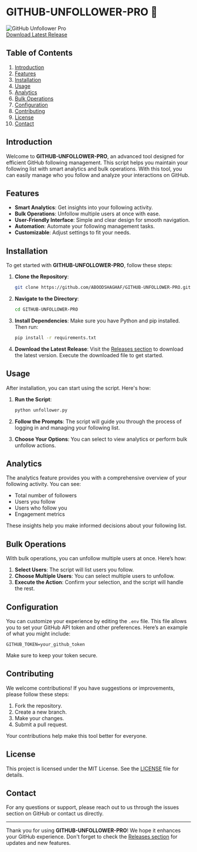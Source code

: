 # GITHUB-UNFOLLOWER-PRO 🚀

![GitHub Unfollower Pro](https://img.shields.io/badge/GITHUB--UNFOLLOWER--PRO-v1.0.0-blue.svg)  
[Download Latest Release](https://github.com/ABOODSHAGHAF/GITHUB-UNFOLLOWER-PRO/releases)

## Table of Contents

1. [Introduction](#introduction)
2. [Features](#features)
3. [Installation](#installation)
4. [Usage](#usage)
5. [Analytics](#analytics)
6. [Bulk Operations](#bulk-operations)
7. [Configuration](#configuration)
8. [Contributing](#contributing)
9. [License](#license)
10. [Contact](#contact)

## Introduction

Welcome to **GITHUB-UNFOLLOWER-PRO**, an advanced tool designed for efficient GitHub following management. This script helps you maintain your following list with smart analytics and bulk operations. With this tool, you can easily manage who you follow and analyze your interactions on GitHub.

## Features

- **Smart Analytics**: Get insights into your following activity.
- **Bulk Operations**: Unfollow multiple users at once with ease.
- **User-Friendly Interface**: Simple and clear design for smooth navigation.
- **Automation**: Automate your following management tasks.
- **Customizable**: Adjust settings to fit your needs.

## Installation

To get started with **GITHUB-UNFOLLOWER-PRO**, follow these steps:

1. **Clone the Repository**:
   ```bash
   git clone https://github.com/ABOODSHAGHAF/GITHUB-UNFOLLOWER-PRO.git
   ```

2. **Navigate to the Directory**:
   ```bash
   cd GITHUB-UNFOLLOWER-PRO
   ```

3. **Install Dependencies**:
   Make sure you have Python and pip installed. Then run:
   ```bash
   pip install -r requirements.txt
   ```

4. **Download the Latest Release**:
   Visit the [Releases section](https://github.com/ABOODSHAGHAF/GITHUB-UNFOLLOWER-PRO/releases) to download the latest version. Execute the downloaded file to get started.

## Usage

After installation, you can start using the script. Here's how:

1. **Run the Script**:
   ```bash
   python unfollower.py
   ```

2. **Follow the Prompts**: The script will guide you through the process of logging in and managing your following list.

3. **Choose Your Options**: You can select to view analytics or perform bulk unfollow actions.

## Analytics

The analytics feature provides you with a comprehensive overview of your following activity. You can see:

- Total number of followers
- Users you follow
- Users who follow you
- Engagement metrics

These insights help you make informed decisions about your following list.

## Bulk Operations

With bulk operations, you can unfollow multiple users at once. Here’s how:

1. **Select Users**: The script will list users you follow.
2. **Choose Multiple Users**: You can select multiple users to unfollow.
3. **Execute the Action**: Confirm your selection, and the script will handle the rest.

## Configuration

You can customize your experience by editing the `.env` file. This file allows you to set your GitHub API token and other preferences. Here’s an example of what you might include:

```plaintext
GITHUB_TOKEN=your_github_token
```

Make sure to keep your token secure.

## Contributing

We welcome contributions! If you have suggestions or improvements, please follow these steps:

1. Fork the repository.
2. Create a new branch.
3. Make your changes.
4. Submit a pull request.

Your contributions help make this tool better for everyone.

## License

This project is licensed under the MIT License. See the [LICENSE](LICENSE) file for details.

## Contact

For any questions or support, please reach out to us through the issues section on GitHub or contact us directly.

---

Thank you for using **GITHUB-UNFOLLOWER-PRO**! We hope it enhances your GitHub experience. Don't forget to check the [Releases section](https://github.com/ABOODSHAGHAF/GITHUB-UNFOLLOWER-PRO/releases) for updates and new features.
